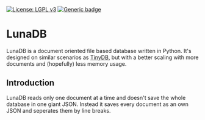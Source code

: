 [![License: LGPL v3](https://img.shields.io/badge/License-LGPL%20v3-blue.svg)](https://www.gnu.org/licenses/lgpl-3.0)
[![Generic badge](https://img.shields.io/badge/Python%20Version-3.x-green.svg)]()
# LunaDB
LunaDB is a document oriented file based database written in Python. It's designed on similar scenarios as [TinyDB](https://github.com/msiemens/tinydb), but with a better scaling with more documents and (hopefully) less memory usage.  
## Introduction
LunaDB reads only one document at a time and doesn't save the whole database in one giant JSON. Instead it saves every document as an own JSON and seperates them by line breaks.